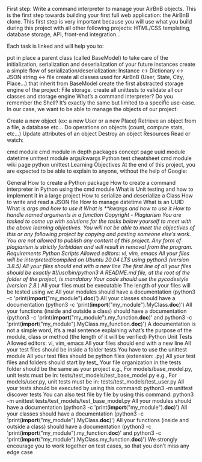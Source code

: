 First step: Write a command interpreter to manage your AirBnB objects.
This is the first step towards building your first full web application: the AirBnB clone. This first step is very important because you will use what you build during this project with all other following projects: HTML/CSS templating, database storage, API, front-end integration…

Each task is linked and will help you to:

put in place a parent class (called BaseModel) to take care of the initialization, serialization and deserialization of your future instances
create a simple flow of serialization/deserialization: Instance <-> Dictionary <-> JSON string <-> file
create all classes used for AirBnB (User, State, City, Place…) that inherit from BaseModel
create the first abstracted storage engine of the project: File storage.
create all unittests to validate all our classes and storage engine
What’s a command interpreter?
Do you remember the Shell? It’s exactly the same but limited to a specific use-case. In our case, we want to be able to manage the objects of our project:

Create a new object (ex: a new User or a new Place)
Retrieve an object from a file, a database etc…
Do operations on objects (count, compute stats, etc…)
Update attributes of an object
Destroy an object
Resources
Read or watch:

cmd module
cmd module in depth
packages concept page
uuid module
datetime
unittest module
args/kwargs
Python test cheatsheet
cmd module wiki page
python unittest
Learning Objectives
At the end of this project, you are expected to be able to explain to anyone, without the help of Google:

General
How to create a Python package
How to create a command interpreter in Python using the cmd module
What is Unit testing and how to implement it in a large project
How to serialize and deserialize a Class
How to write and read a JSON file
How to manage datetime
What is an UUID
What is *args and how to use it
What is **kwargs and how to use it
How to handle named arguments in a function
Copyright - Plagiarism
You are tasked to come up with solutions for the tasks below yourself to meet with the above learning objectives.
You will not be able to meet the objectives of this or any following project by copying and pasting someone else’s work.
You are not allowed to publish any content of this project.
Any form of plagiarism is strictly forbidden and will result in removal from the program.
Requirements
Python Scripts
Allowed editors: vi, vim, emacs
All your files will be interpreted/compiled on Ubuntu 20.04 LTS using python3 (version 3.8.5)
All your files should end with a new line
The first line of all your files should be exactly #!/usr/bin/python3
A README.md file, at the root of the folder of the project, is mandatory
Your code should use the pycodestyle (version 2.8.*)
All your files must be executable
The length of your files will be tested using wc
All your modules should have a documentation (python3 -c 'print(__import__("my_module").__doc__)')
All your classes should have a documentation (python3 -c 'print(__import__("my_module").MyClass.__doc__)')
All your functions (inside and outside a class) should have a documentation (python3 -c 'print(__import__("my_module").my_function.__doc__)' and python3 -c 'print(__import__("my_module").MyClass.my_function.__doc__)')
A documentation is not a simple word, it’s a real sentence explaining what’s the purpose of the module, class or method (the length of it will be verified)
Python Unit Tests
Allowed editors: vi, vim, emacs
All your files should end with a new line
All your test files should be inside a folder tests
You have to use the unittest module
All your test files should be python files (extension: .py)
All your test files and folders should start by test_
Your file organization in the tests folder should be the same as your project
e.g., For models/base_model.py, unit tests must be in: tests/test_models/test_base_model.py
e.g., For models/user.py, unit tests must be in: tests/test_models/test_user.py
All your tests should be executed by using this command: python3 -m unittest discover tests
You can also test file by file by using this command: python3 -m unittest tests/test_models/test_base_model.py
All your modules should have a documentation (python3 -c 'print(__import__("my_module").__doc__)')
All your classes should have a documentation (python3 -c 'print(__import__("my_module").MyClass.__doc__)')
All your functions (inside and outside a class) should have a documentation (python3 -c 'print(__import__("my_module").my_function.__doc__)' and python3 -c 'print(__import__("my_module").MyClass.my_function.__doc__)')
We strongly encourage you to work together on test cases, so that you don’t miss any edge case
